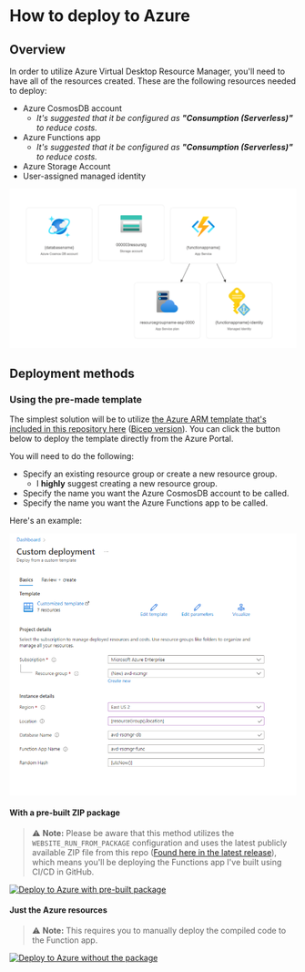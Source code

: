 # How to deploy to Azure

## Overview

In order to utilize Azure Virtual Desktop Resource Manager, you'll need to have all of the resources created. These are the following resources needed to deploy:

- Azure CosmosDB account
  - _It's suggested that it be configured as **"Consumption (Serverless)"** to reduce costs._
- Azure Functions app
  - _It's suggested that it be configured as **"Consumption (Serverless)"** to reduce costs._
- Azure Storage Account
- User-assigned managed identity

![A visualized sample of the resources.](../.github/repo-imgs/sample-resource-visualizer.png)

## Deployment methods

### Using the pre-made template

The simplest solution will be to utilize [the Azure ARM template that's included in this repository here](../azure/deploy-avd-rscmgr.json) ([Bicep version](../azure/deploy-avd-rscmgr.bicep)). You can click the button below to deploy the template directly from the Azure Portal.

You will need to do the following:

- Specify an existing resource group or create a new resource group.
  - I **highly** suggest creating a new resource group.
- Specify the name you want the Azure CosmosDB account to be called.
- Specify the name you want the Azure Functions app to be called.

Here's an example:

![Example of template parameters in the Azure portal.](../.github/repo-imgs/deploy-to-azure_template/deployment-parameters.png)

#### With a pre-built ZIP package

> ⚠️ **Note:** Please be aware that this method utilizes the `WEBSITE_RUN_FROM_PACKAGE` configuration and uses the latest publicly available ZIP file from this repo ([Found here in the latest release](https://github.com/Smalls1652/SmallsOnline.AVD.ResourceManager/releases/latest)), which means you'll be deploying the Functions app I've built using CI/CD in GitHub.

[![Deploy to Azure with pre-built package](https://aka.ms/deploytoazurebutton)](https://portal.azure.com/#create/Microsoft.Template/uri/https%3A%2F%2Fraw.githubusercontent.com%2FSmalls1652%2FSmallsOnline.AVD.ResourceManager%2Fadd-deploy-to-azure-docs%2Fazure%2Fdeploy-avd-rscmgr.json)

#### Just the Azure resources

> ⚠️ **Note:** This requires you to manually deploy the compiled code to the Function app.

[![Deploy to Azure without the package](https://aka.ms/deploytoazurebutton)](https://portal.azure.com/#create/Microsoft.Template/uri/https%3A%2F%2Fraw.githubusercontent.com%2FSmalls1652%2FSmallsOnline.AVD.ResourceManager%2Fadd-deploy-to-azure-docs%2Fazure%2Fdeploy-avd-rscmgr_no-package.json)

